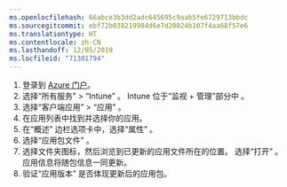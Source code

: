 ```yaml
---
ms.openlocfilehash: 66abce3b3dd2adc645695c9aab5fe6729713bbdc
ms.sourcegitcommit: ebf72b038219904d6e7d20024b107f4aa68f57e6
ms.translationtype: HT
ms.contentlocale: zh-CN
ms.lasthandoff: 12/05/2019
ms.locfileid: "71301794"
---
```


1. 登录到 [Azure 门户](https://portal.azure.com)。  
2. 选择“所有服务”   > “Intune”  。 Intune 位于“监视 + 管理”部分中  。  
3. 选择“客户端应用”   > “应用”  。
4. 在应用列表中找到并选择你的应用。  
5. 在“概述”  边栏选项卡中，选择“属性”  。  
6. 选择“应用包文件”  。  
7. 选择文件夹图标，然后浏览到已更新的应用文件所在的位置。 选择“打开”  。 应用信息将随包信息一同更新。  
8. 验证“应用版本”  是否体现更新后的应用包。  
